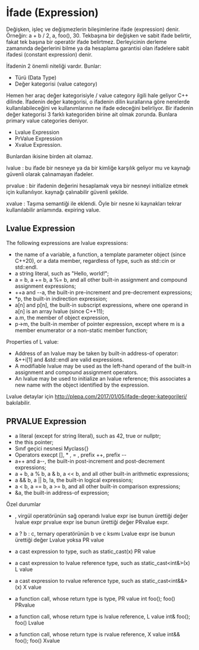 # İfade (Expression)

Değişken, işleç ve değişmezlerin bileşimlerine ifade (expression) denir. Örneğin: a + b / 2, a, foo(), 30.  Tekbaşına bir değişken ve sabit ifade belirtir, fakat tek başına bir operatör ifade belirtmez. Derleyicinin derleme zamanında değerlerini bilme ya da hesaplama garantisi olan ifadelere sabit ifadesi (constant expression) denir.

İfadenin 2 önemli niteliği vardır. Bunlar:
* Türü (Data Type)
* Değer kategorisi (value category)

Hemen her araç değer kategorisiyle / value category ilgili hale geliyor C++ dilinde.
İfadenin değer kategorisi, o ifadenin dilin kurallarına göre nerelerde kullanılabileceğini ve kullanımlarının ne ifade edeceğini belirliyor.
Bir ifadenin değer kategorisi 3 farklı kategoriden birine ait olmak zorunda. Bunlara primary value categories deniyor.
* Lvalue Expression 
* PrValue Expression 
* Xvalue Expression. 

Bunlardan ikisine birden ait olamaz.

lvalue  : bu ifade bir nesneye ya da bir kimliğe karşılık geliyor mu ve kaynağı güvenli olarak çalınamayan ifadeler.

prvalue : bir ifadenin değerini hesaplamak veya bir nesneyi initialize etmek için kullanılıyor. kaynağı çalınabilir güvenli şekilde.

xvalue  : Taşıma semantiği ile eklendi. Öyle bir nesne ki kaynakları tekrar kullanılabilir anlamında. expiring value.

Lvalue Expression
-----------------
The following expressions are lvalue expressions:

* the name of a variable, a function, a template parameter object (since C++20), or a data member, regardless of type, such as std::cin or std::endl.
* a string literal, such as "Hello, world!";
* a = b, a += b, a %= b, and all other built-in assignment and compound assignment expressions;
* ++a and --a, the built-in pre-increment and pre-decrement expressions;
* *p, the built-in indirection expression;
* a[n] and p[n], the built-in subscript expressions, where one operand in a[n] is an array lvalue (since C++11);
* a.m, the member of object expression,
* p->m, the built-in member of pointer expression, except where m is a member enumerator or a non-static member function;

Properties of L value:  
* Address of an lvalue may be taken by built-in address-of operator: &++i[1] and &std::endl are valid expressions.
* A modifiable lvalue may be used as the left-hand operand of the built-in assignment and compound assignment operators.
* An lvalue may be used to initialize an lvalue reference; this associates a new name with the object identified by the expression.

Lvalue detaylar için http://plepa.com/2017/01/05/ifade-deger-kategorileri/ bakılabilir.

PRVALUE Expression
-------

* a literal (except for string literal), such as 42, true or nullptr;
* the this pointer;
* Sınıf geçici nesnesi   Myclass{}
* Operators execpt  [], * , = , prefix ++, prefix --
* a++ and a--, the built-in post-increment and post-decrement expressions;
* a + b, a % b, a & b, a << b, and all other built-in arithmetic expressions;
* a && b, a || b, !a, the built-in logical expressions;
* a < b, a == b, a >= b, and all other built-in comparison expressions;
* &a, the built-in address-of expression;


Özel durumlar

* , virgül operatörünün sağ operandı lvalue expr ise bunun ürettiği değer lvalue expr prvalue expr ise bunun ürettiği değer PRvalue expr. 
* a ? b : c, ternary operatörünün b ve c ksımı Lvalue expr ise bunun ürettiği değer Lvalue yoksa PR value

* a cast expression to type, such as static_cast<int>(x)  PR value
* a cast expression to lvalue reference type, such as static_cast<int&>(x)    L value
* a cast expression to rvalue reference type, such as static_cast<int&&>(x)    X value
* a function call, whose return type is type,   PR value  int foo();    foo() PRvalue
* a function call, whose return type is lvalue reference,  L value   int& foo();    foo() Lvalue
* a function call, whose return type is rvalue reference,  X value  int&& foo();    foo() Xvalue
